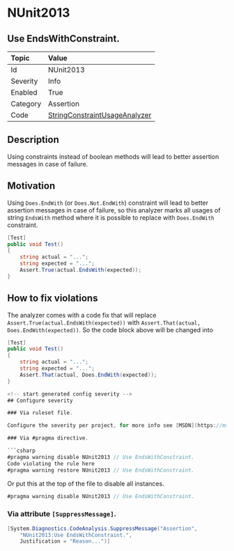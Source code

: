 # NUnit2013

## Use EndsWithConstraint.

| Topic    | Value
| :--      | :--
| Id       | NUnit2013
| Severity | Info
| Enabled  | True
| Category | Assertion
| Code     | [StringConstraintUsageAnalyzer](https://github.com/nunit/nunit.analyzers/blob/0.2.0/src/nunit.analyzers/ConstraintUsage/StringConstraintUsageAnalyzer.cs)

## Description

Using constraints instead of boolean methods will lead to better assertion messages in case of failure.

## Motivation

Using `Does.EndWith` (or `Does.Not.EndWith`) constraint will lead to better assertion messages in case of failure, 
so this analyzer marks all usages of string `EndsWith` method where it is possible to replace 
with `Does.EndWith` constraint.

```csharp
[Test]
public void Test()
{
    string actual = "...";
    string expected = "...";
    Assert.True(actual.EndsWith(expected));
}
```

## How to fix violations

The analyzer comes with a code fix that will replace `Assert.True(actual.EndsWith(expected))` with
`Assert.That(actual, Does.EndWith(expected))`. So the code block above will be changed into

```csharp
[Test]
public void Test()
{
    string actual = "...";
    string expected = "...";
    Assert.That(actual, Does.EndWith(expected));
}

<!-- start generated config severity -->
## Configure severity

### Via ruleset file.

Configure the severity per project, for more info see [MSDN](https://msdn.microsoft.com/en-us/library/dd264949.aspx).

### Via #pragma directive.

```csharp
#pragma warning disable NUnit2013 // Use EndsWithConstraint.
Code violating the rule here
#pragma warning restore NUnit2013 // Use EndsWithConstraint.
```

Or put this at the top of the file to disable all instances.

```csharp
#pragma warning disable NUnit2013 // Use EndsWithConstraint.
```

### Via attribute `[SuppressMessage]`.

```csharp
[System.Diagnostics.CodeAnalysis.SuppressMessage("Assertion", 
    "NUnit2013:Use EndsWithConstraint.",
    Justification = "Reason...")]
```
<!-- end generated config severity -->
